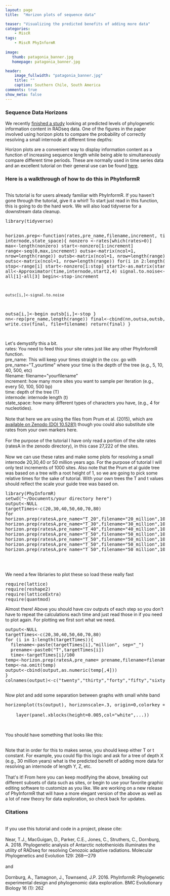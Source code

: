 ```yaml
---
layout: page
title:  "Horizon plots of sequence data"

teaser: "Visualizing the predicted benefits of adding more data"
categories:
    - MiscR
tags:
    - MiscR PhyInformR 
    
image:
   thumb: patagonia_banner.jpg
   homepage: patagonia_banner.jpg

header:
    image_fullwidth: "patagonia_banner.jpg"
    title: ""
    caption: Southern Chile, South America
comments: true
show_meta: false    
---
```

<h3>Sequence Data Horizons</h3>

We recently <a href='https://www.sciencedirect.com/science/article/pii/S1055790318302306?via%3Dihub'> finished a study</a> looking at predicted levels of phylogenetic information content in RADseq data. One of the figures in the paper involved using horizon plots to compare the probability of correctly resolving a small internode at different time depths:
<img class="b30" src="https://carolinafishes.github.io/images/Near_et_al_horizon_plot.png" alt="">

Horizon plots are a convenient way to display information content as a function of increasing sequence length while being able to simultaneously compare different time periods. These are normally used in time series data and an excellent tutorial on their general use can be found <a href='https://www.r-bloggers.com/application-of-horizon-plots/'> here</a>.  

<h3> Here is a walkthrough of how to do this in PhyInformR </h3>

<br>
This tutorial is for users already familiar with PhyInformR. If you haven't gone through the tutorial, give it a whirl! To start just read in this function, this is going to do the hard work. We will also load tidyverse for a downstream data cleanup.
<pre>
library(tidyverse)

horizon.prep<-function(rates,pre_name,filename,increment, time, internode,state_space){
nonzero <-rates[which(rates>0)]
max<-length(nonzero)
start<-nonzero[1:increment]
range<-seq(0,max,increment)
outsa<-matrix(ncol=1, nrow=length(range))
outsb<-matrix(ncol=1, nrow=length(range))
outsc<-matrix(ncol=1, nrow=length(range))
for(i in 2:length(range)){
  stop<-range[i]
  start<-nonzero[1:stop]
  start2<-as.matrix(start)
  all<-Approximator(time,internode,start2,4)
 signal.to.noise<- all[1]-all[3]
  begin<-stop-increment
  
    outsc[i,]<-signal.to.noise
  outsa[i,]<-begin
      outsb[i,]<-stop
}
nn<-rep(pre_name,length(range))
final<-cbind(nn,outsa,outsb,outsc)
write.csv(final, file=filename)
return(final)
}

</pre>
Let's demystify this a bit. 
<br>
rates: You need to feed this your site rates just like any other PhyInformR function.
<br>
pre_name: This will keep your times straight in the csv. go with pre_name="T_yourtime" where your time is the depth of the tree (e.g., 5, 10, 40, 500, etc)
<br>
filename: filename="yourfilename"
<br>
increment: how many more sites you want to sample per iteration (e.g., every 50, 100, 500 bp)
<br>
time: depth of the tree (T)
<br>
internode: internode length (t)
<br>
state_space: how many different types of characters you have, (e.g., 4 for nucleotides).
<br>
<br>
Note that here we are using the files from Prum et al. (2015), which are <a href='https://zenodo.org/record/30269?ln=en#.VfJJ-GRViko'> available on Zenodo (DOI 10.5281)</a>
though you could also substitute site rates from your own markers here. 
<br>
<br>
For the purpose of the tutorial I have only read a portion of the site rates (ratesA in the zenodo directory), in this case 27,222 of the sites. 
<br>
<br>
Now we can use these rates and make some plots for resolving a small internode 20,30,40 or 50 million years ago. For the purpose of tutorial I will only test increments of 1000 sites. Also note that the Prum et al guide tree was based on a tree with a root height of 1, so we are going to pick some relative times for the sake of tutorial. With your own trees the T and t values should reflect the scale your guide tree was based on. 
<pre>
library(PhyInformR)
setwd("~/Documents/your directory here")
output<-NULL
targetTimes<-c(20,30,40,50,60,70,80)
for
horizon.prep(ratesA,pre_name="T_20",filename="20_million",1000, .28, .03,4)->twenty
horizon.prep(ratesA,pre_name="T_30",filename="30_million",1000, .38, .03,4)->thirty
horizon.prep(ratesA,pre_name="T_40",filename="40_million",1000, .48, .03,4)->forty
horizon.prep(ratesA,pre_name="T_50",filename="50_million",1000, .58, .03,4)->fifty
horizon.prep(ratesA,pre_name="T_50",filename="50_million",1000, .68, .03,4)->sixty
horizon.prep(ratesA,pre_name="T_50",filename="50_million",1000, .78, .03,4)->seventy
horizon.prep(ratesA,pre_name="T_50",filename="50_million",1000, .88, .03,4)->eighty
</pre>
<br>

<br>We need a few libriaries to plot these so load these really fast
<pre>
require(lattice)
require(reshape2)
require(latticeExtra)
require(quantmod)
</pre>

Almost there! Above you should have csv outputs of each step so you don't have to repeat the calculations each time and just read those in if you need to plot again. For plotting we first sort what we need. 
<pre>
output<-NULL
targetTimes<-c(20,30,40,50,60,70,80)
for (i in 1:length(targetTimes)){
  filename<-paste(targetTimes[i],"million", sep="_")
  prename<-paste0("T",targetTimes[i])
  time<-targetTimes[i]/100
temp<-horizon.prep(ratesA,pre_name= prename,filename=filename,500, time, .03,4)
temp<-na.omit(temp)
output<-cbind(output,as.numeric(temp[,4]))
}
colnames(output)<-c("twenty","thirty","forty","fifty","sixty","seventy","eighty")

</pre>
Now plot and add some separation between graphs with small white band
<pre>
horizonplot(ts(output), horizonscale=.3, origin=0,colorkey = TRUE, layout=c(1,10))+

    layer(panel.xblocks(height=0.005,col="white",...))


</pre>
You should have something that looks like this:
<img class="b30" src="https://carolinafishes.github.io/images/horizon_example.png" alt="">

<br>
Note that in order for this to makes sense, you should keep either T or t constant. For example, you could flip this logic and ask for a tree of depth X (e.g., 30 million years) what is the predicted benefit of adding more data for resolving an internode of length Y, Z, etc. 
<br>
<br>
That's it! From here you can keep modifying the above, breaking out different subsets of data such as sites, or begin to use your favorite graphic editing software to customize as you like. We are working on a new release of PhyInformR that will have a more elegant version of the above as well as a lot of new theory for data exploration, so check back for updates.

<h3>Citations</h3>
<br> If you use this tutorial and code in a project, please cite:
<br>
<br>
Near, T.J., MacGuigan, D., Parker, C.E., Jones, C., Struthers, C., Dornburg, A. 2018. Phylogenetic analysis of Antarctic notothenioids illuminates the utility of RADseq for resolving Cenozoic adaptive radiations. Molecular Phylogenetics and Evolution 129: 268—279
<br>
<br>
and
<br>
<br>
Dornburg, A., Tamagnon, J., Townsend, J.P. 2016. PhyInformR: Phylogenetic experimental design and phylogenomic data exploration. BMC Evolutionary Biology 16 (1): 262



